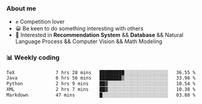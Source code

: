 ### About me

- ✊ Competition lover
- 😀 Be keen to do something interesting with others
- 🎈 Interested in **Recommendation System** && **Database** && Natural Language Process && Computer Vision && Math Modeling


### 📊 Weekly coding
<!--START_SECTION:waka-->

```txt
TeX               7 hrs 28 mins   █████████░░░░░░░░░░░░░░░░   36.55 %
Java              6 hrs 56 mins   ████████▒░░░░░░░░░░░░░░░░   33.98 %
Python            2 hrs 9 mins    ██▓░░░░░░░░░░░░░░░░░░░░░░   10.54 %
XML               2 hrs 7 mins    ██▓░░░░░░░░░░░░░░░░░░░░░░   10.38 %
Markdown          47 mins         █░░░░░░░░░░░░░░░░░░░░░░░░   03.88 %
```

<!--END_SECTION:waka-->
